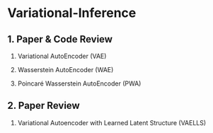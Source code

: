 # Variational-Inference

## 1. Paper & Code Review

1) Variational AutoEncoder (VAE)

2) Wasserstein AutoEncoder (WAE)

3) Poincaré Wasserstein AutoEncoder (PWA)

## 2. Paper Review

1) Variational Autoencoder with Learned Latent Structure (VAELLS)
